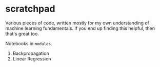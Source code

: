 # scratchpad
Various pieces of code, written mostly for my own understanding of machine learning fundamentals. If you end up finding this helpful, then that's great too.

Notebooks in `modules`.

1. Backpropagation
2. Linear Regression
